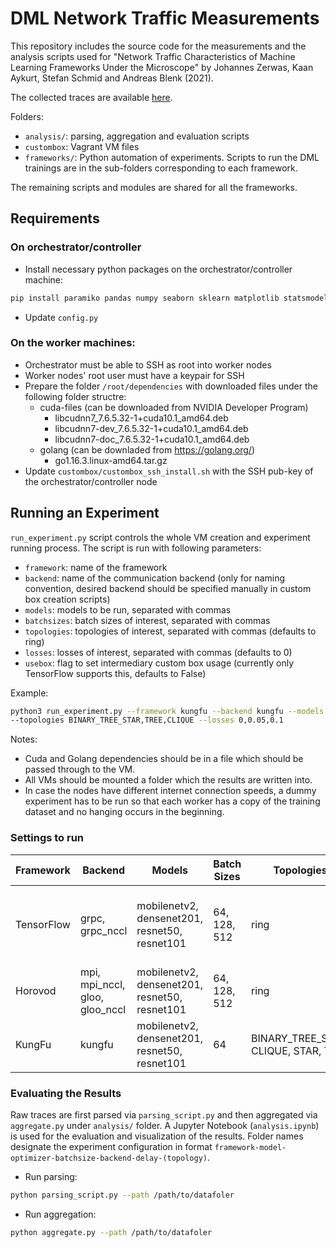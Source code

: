 # DML Network Traffic Measurements

This repository includes the source code for the measurements and the analysis scripts used for "Network Traffic
Characteristics of Machine Learning Frameworks Under the Microscope" by Johannes Zerwas, Kaan Aykurt, Stefan Schmid 
and Andreas Blenk (2021).

The collected traces are available [here](https://doi.org/10.14459/2021mp1632489).

Folders:
- `analysis/`: parsing, aggregation and evaluation scripts
- `custombox`: Vagrant VM files
- `frameworks/`: Python automation of experiments. Scripts to run the DML trainings are in the sub-folders
  corresponding to each framework.

The remaining scripts and modules are shared for all the frameworks.

## Requirements

### On orchestrator/controller
- Install necessary python packages on the orchestrator/controller machine:
```bash
pip install paramiko pandas numpy seaborn sklearn matplotlib statsmodels
```
- Update `config.py`

### On the worker machines:
- Orchestrator must be able to SSH as root into worker nodes
- Worker nodes' root user must have a keypair for SSH
- Prepare the folder `/root/dependencies` with downloaded files under the following folder structre:
  - cuda-files (can be downloaded from NVIDIA Developer Program)
    - libcudnn7_7.6.5.32-1+cuda10.1_amd64.deb
    - libcudnn7-dev_7.6.5.32-1+cuda10.1_amd64.deb
    - libcudnn7-doc_7.6.5.32-1+cuda10.1_amd64.deb
  - golang (can be downladed from https://golang.org/)
    - go1.16.3.linux-amd64.tar.gz
- Update `custombox/custombox_ssh_install.sh` with the SSH pub-key of the orchestrator/controller node

## Running an Experiment
`run_experiment.py` script controls the whole VM creation and experiment running process. The script is run with following
parameters:
  - `framework`: name of the framework
  - `backend`: name of the communication backend (only for naming convention, desired backend 
    should be specified manually in custom box creation scripts)
  - `models`: models to be run, separated with commas
  - `batchsizes`: batch sizes of interest, separated with commas
  - `topologies`: topologies of interest, separated with commas (defaults to ring)
  - `losses`: losses of interest, separated with commas (defaults to 0)
  - `usebox`: flag to set intermediary custom box usage (currently only TensorFlow supports this, defaults to False)


Example: 
```bash
python3 run_experiment.py --framework kungfu --backend kungfu --models mobilenetv2,densenet201 --batchsizes 64
--topologies BINARY_TREE_STAR,TREE,CLIQUE --losses 0,0.05,0.1
```

Notes:
- Cuda and Golang dependencies should be in a file which should be passed through to the VM. 
- All VMs should be mounted a folder which the results are written into.
- In case the nodes have different internet connection speeds, a dummy experiment has to be run so that each worker
has a copy of the training dataset and no hanging occurs in the beginning.

### Settings to run

| Framework     | Backend                        | Models                                        | Batch Sizes   | Topologies                           | Losses                       | 
| ------------- | ------------------------------ | --------------------------------------------- | ------------- | ------------------------------------ | ---------------------------- |
| TensorFlow    | grpc, grpc_nccl                | mobilenetv2, densenet201, resnet50, resnet101 | 64, 128, 512  | ring                                 | 0, 0.05, 0.1, 0.2, 0.5, 1, 2 |
| Horovod       | mpi, mpi_nccl, gloo, gloo_nccl | mobilenetv2, densenet201, resnet50, resnet101 | 64, 128, 512  | ring                                 | 0                            |
| KungFu        | kungfu                         | mobilenetv2, densenet201, resnet50, resnet101 | 64            | BINARY_TREE_STAR, CLIQUE, STAR, TREE | 0                            |


### Evaluating the Results
Raw traces are first parsed via `parsing_script.py` and then aggregated via `aggregate.py` under `analysis/` folder.
A Jupyter Notebook (`analysis.ipynb`) is used for the evaluation and visualization of the results.
Folder names designate the experiment configuration in format `framework-model-optimizer-batchsize-backend-delay-(topology)`.

- Run parsing:
```bash
python parsing_script.py --path /path/to/datafoler
```
- Run aggregation:
```bash
python aggregate.py --path /path/to/datafoler
```
